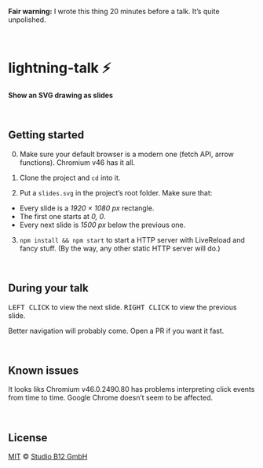 <a id="/"></a>
**Fair warning:** I wrote this thing 20 minutes before a talk. It’s quite unpolished.



&nbsp;

# lightning-talk ⚡

**Show an SVG drawing as slides**




<a id="/installation"></a>&nbsp;

Getting started
---------------

0. Make sure your default browser is a modern one (fetch API, arrow functions). Chromium v46 has it all.

1. Clone the project and `cd` into it.

2. Put a `slides.svg` in the project’s root folder. Make sure that:
  * Every slide is a *1920 × 1080 px* rectangle.
  * The first one starts at *0, 0*.
  * Every next slide is *1500 px* below the previous one.

3. `npm install && npm start` to start a HTTP server with LiveReload and fancy stuff. (By the way, any other static HTTP server will do.)




<a id="/usage"></a>&nbsp;

During your talk
----------------

<kbd>LEFT CLICK</kbd> to view the next slide. <kbd>RIGHT CLICK</kbd> to view the previous slide.

Better navigation will probably come. Open a PR if you want it fast.




<a id="/known-issues"></a>&nbsp;

Known issues
------------

It looks liks Chromium v46.0.2490.80 has problems interpreting click events from time to time. Google Chrome doesn’t seem to be affected.




<a id="/license"></a>&nbsp;

License
-------

[MIT][] © [Studio B12 GmbH][]

[MIT]:              ./License.md
[Studio B12 GmbH]:  http://studio-b12.de
